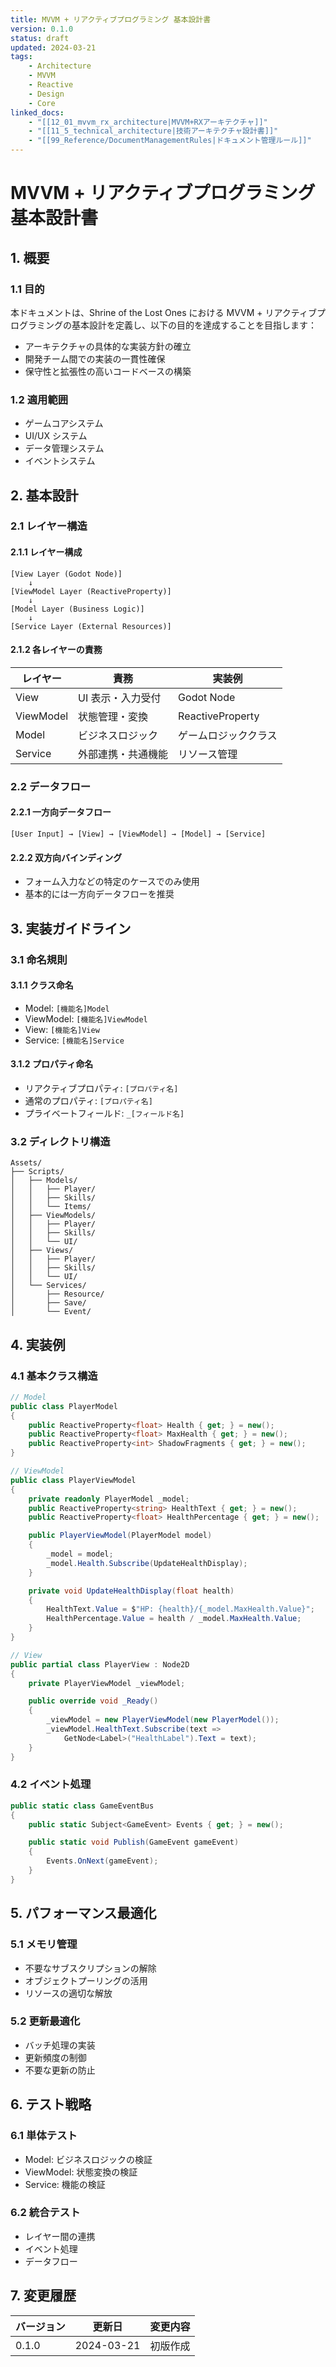 ```yaml
---
title: MVVM + リアクティブプログラミング 基本設計書
version: 0.1.0
status: draft
updated: 2024-03-21
tags:
    - Architecture
    - MVVM
    - Reactive
    - Design
    - Core
linked_docs:
    - "[[12_01_mvvm_rx_architecture|MVVM+RXアーキテクチャ]]"
    - "[[11_5_technical_architecture|技術アーキテクチャ設計書]]"
    - "[[99_Reference/DocumentManagementRules|ドキュメント管理ルール]]"
---
```


# MVVM + リアクティブプログラミング 基本設計書

## 1. 概要

### 1.1 目的

本ドキュメントは、Shrine of the Lost Ones における MVVM + リアクティブプログラミングの基本設計を定義し、以下の目的を達成することを目指します：

-   アーキテクチャの具体的な実装方針の確立
-   開発チーム間での実装の一貫性確保
-   保守性と拡張性の高いコードベースの構築

### 1.2 適用範囲

-   ゲームコアシステム
-   UI/UX システム
-   データ管理システム
-   イベントシステム

## 2. 基本設計

### 2.1 レイヤー構造

#### 2.1.1 レイヤー構成

```
[View Layer (Godot Node)]
    ↓
[ViewModel Layer (ReactiveProperty)]
    ↓
[Model Layer (Business Logic)]
    ↓
[Service Layer (External Resources)]
```

#### 2.1.2 各レイヤーの責務

| レイヤー  | 責務               | 実装例               |
| --------- | ------------------ | -------------------- |
| View      | UI 表示・入力受付  | Godot Node           |
| ViewModel | 状態管理・変換     | ReactiveProperty     |
| Model     | ビジネスロジック   | ゲームロジッククラス |
| Service   | 外部連携・共通機能 | リソース管理         |

### 2.2 データフロー

#### 2.2.1 一方向データフロー

```
[User Input] → [View] → [ViewModel] → [Model] → [Service]
```

#### 2.2.2 双方向バインディング

-   フォーム入力などの特定のケースでのみ使用
-   基本的には一方向データフローを推奨

## 3. 実装ガイドライン

### 3.1 命名規則

#### 3.1.1 クラス命名

-   Model: `[機能名]Model`
-   ViewModel: `[機能名]ViewModel`
-   View: `[機能名]View`
-   Service: `[機能名]Service`

#### 3.1.2 プロパティ命名

-   リアクティブプロパティ: `[プロパティ名]`
-   通常のプロパティ: `[プロパティ名]`
-   プライベートフィールド: `_[フィールド名]`

### 3.2 ディレクトリ構造

```
Assets/
├── Scripts/
│   ├── Models/
│   │   ├── Player/
│   │   ├── Skills/
│   │   └── Items/
│   ├── ViewModels/
│   │   ├── Player/
│   │   ├── Skills/
│   │   └── UI/
│   ├── Views/
│   │   ├── Player/
│   │   ├── Skills/
│   │   └── UI/
│   └── Services/
│       ├── Resource/
│       ├── Save/
│       └── Event/
```

## 4. 実装例

### 4.1 基本クラス構造

```csharp
// Model
public class PlayerModel
{
    public ReactiveProperty<float> Health { get; } = new();
    public ReactiveProperty<float> MaxHealth { get; } = new();
    public ReactiveProperty<int> ShadowFragments { get; } = new();
}

// ViewModel
public class PlayerViewModel
{
    private readonly PlayerModel _model;
    public ReactiveProperty<string> HealthText { get; } = new();
    public ReactiveProperty<float> HealthPercentage { get; } = new();

    public PlayerViewModel(PlayerModel model)
    {
        _model = model;
        _model.Health.Subscribe(UpdateHealthDisplay);
    }

    private void UpdateHealthDisplay(float health)
    {
        HealthText.Value = $"HP: {health}/{_model.MaxHealth.Value}";
        HealthPercentage.Value = health / _model.MaxHealth.Value;
    }
}

// View
public partial class PlayerView : Node2D
{
    private PlayerViewModel _viewModel;

    public override void _Ready()
    {
        _viewModel = new PlayerViewModel(new PlayerModel());
        _viewModel.HealthText.Subscribe(text =>
            GetNode<Label>("HealthLabel").Text = text);
    }
}
```

### 4.2 イベント処理

```csharp
public static class GameEventBus
{
    public static Subject<GameEvent> Events { get; } = new();

    public static void Publish(GameEvent gameEvent)
    {
        Events.OnNext(gameEvent);
    }
}
```

## 5. パフォーマンス最適化

### 5.1 メモリ管理

-   不要なサブスクリプションの解除
-   オブジェクトプーリングの活用
-   リソースの適切な解放

### 5.2 更新最適化

-   バッチ処理の実装
-   更新頻度の制御
-   不要な更新の防止

## 6. テスト戦略

### 6.1 単体テスト

-   Model: ビジネスロジックの検証
-   ViewModel: 状態変換の検証
-   Service: 機能の検証

### 6.2 統合テスト

-   レイヤー間の連携
-   イベント処理
-   データフロー

## 7. 変更履歴

| バージョン | 更新日     | 変更内容 |
| ---------- | ---------- | -------- |
| 0.1.0      | 2024-03-21 | 初版作成 |
